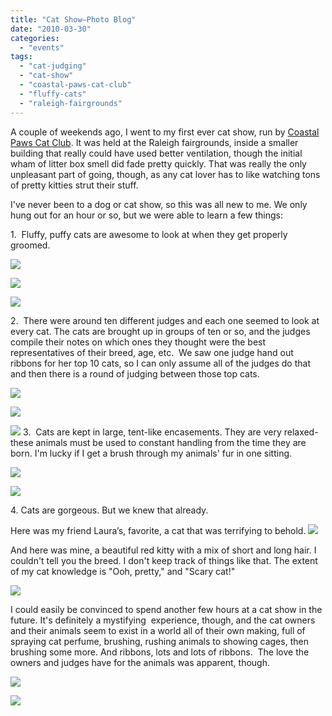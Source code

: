 ```yaml
---
title: "Cat Show—Photo Blog"
date: "2010-03-30"
categories:
  - "events"
tags:
  - "cat-judging"
  - "cat-show"
  - "coastal-paws-cat-club"
  - "fluffy-cats"
  - "raleigh-fairgrounds"
---
```


A couple of weekends ago, I went to my first ever cat show, run by [Coastal Paws Cat Club](http://www.coastalpaws.com/). It was held at the Raleigh fairgrounds, inside a smaller building that really could have used better ventilation, though the initial wham of litter box smell did fade pretty quickly. That was really the only unpleasant part of going, though, as any cat lover has to like watching tons of pretty kitties strut their stuff.

I've never been to a dog or cat show, so this was all new to me. We only hung out for an hour or so, but we were able to learn a few things:

1.  Fluffy, puffy cats are awesome to look at when they get properly groomed.

![](https://thegourmez-wpmedia.s3.amazonaws.com/2024/07/catshow02.jpg)

![](https://thegourmez-wpmedia.s3.amazonaws.com/2024/07/catshow13.jpg)

![](https://thegourmez-wpmedia.s3.amazonaws.com/2024/07/catshow75.jpg)

2.  There were around ten different judges and each one seemed to look at every cat. The cats are brought up in groups of ten or so, and the judges compile their notes on which ones they thought were the best representatives of their breed, age, etc.  We saw one judge hand out ribbons for her top 10 cats, so I can only assume all of the judges do that and then there is a round of judging between those top cats.

![](https://thegourmez-wpmedia.s3.amazonaws.com/2024/07/catshow00.jpg)

![](https://thegourmez-wpmedia.s3.amazonaws.com/2024/07/catshow04.jpg)

![](https://thegourmez-wpmedia.s3.amazonaws.com/2024/07/catshow92.jpg)  3.  Cats are kept in large, tent-like encasements. They are very relaxed-these animals must be used to constant handling from the time they are born. I'm lucky if I get a brush through my animals' fur in one sitting.

![](https://thegourmez-wpmedia.s3.amazonaws.com/2024/07/catshow94.jpg)

![](https://thegourmez-wpmedia.s3.amazonaws.com/2024/07/catshow88.jpg)

4\. Cats are gorgeous. But we knew that already.

Here was my friend Laura’s, favorite, a cat that was terrifying to behold. ![](https://thegourmez-wpmedia.s3.amazonaws.com/2024/07/catshow64.jpg)

And here was mine, a beautiful red kitty with a mix of short and long hair. I couldn't tell you the breed. I don't keep track of things like that. The extent of my cat knowledge is "Ooh, pretty," and "Scary cat!"

![](https://thegourmez-wpmedia.s3.amazonaws.com/2024/07/catshow71.jpg)

I could easily be convinced to spend another few hours at a cat show in the future. It's definitely a mystifying  experience, though, and the cat owners and their animals seem to exist in a world all of their own making, full of spraying cat perfume, brushing, rushing animals to showing cages, then brushing some more. And ribbons, lots and lots of ribbons.  The love the owners and judges have for the animals was apparent, though.

![](https://thegourmez-wpmedia.s3.amazonaws.com/2024/07/catshow06.jpg)

![](https://thegourmez-wpmedia.s3.amazonaws.com/2024/07/catshow83.jpg)
